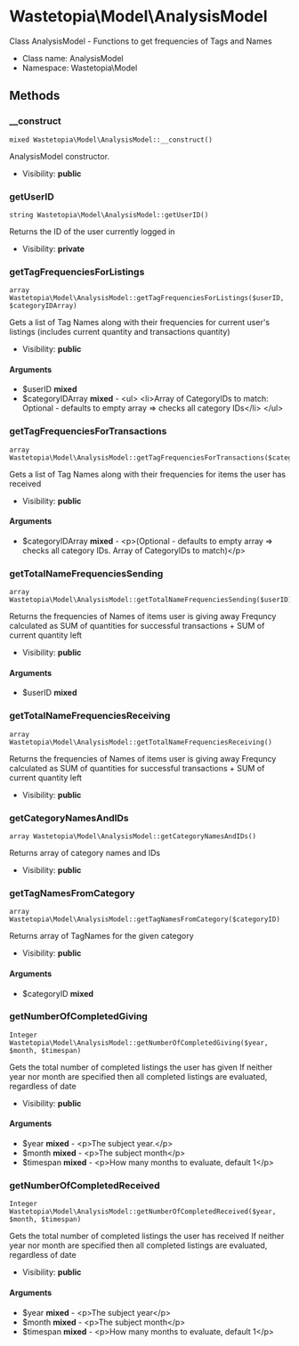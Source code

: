 Wastetopia\Model\AnalysisModel
===============

Class AnalysisModel - Functions to get frequencies of Tags and Names




* Class name: AnalysisModel
* Namespace: Wastetopia\Model







Methods
-------


### __construct

    mixed Wastetopia\Model\AnalysisModel::__construct()

AnalysisModel constructor.



* Visibility: **public**




### getUserID

    string Wastetopia\Model\AnalysisModel::getUserID()

Returns the ID of the user currently logged in



* Visibility: **private**




### getTagFrequenciesForListings

    array Wastetopia\Model\AnalysisModel::getTagFrequenciesForListings($userID, $categoryIDArray)

Gets a list of Tag Names along with their frequencies for current user's listings (includes current quantity and transactions quantity)



* Visibility: **public**


#### Arguments
* $userID **mixed**
* $categoryIDArray **mixed** - &lt;ul&gt;
&lt;li&gt;Array of CategoryIDs to match: Optional - defaults to empty array =&gt; checks all category IDs&lt;/li&gt;
&lt;/ul&gt;



### getTagFrequenciesForTransactions

    array Wastetopia\Model\AnalysisModel::getTagFrequenciesForTransactions($categoryIDArray)

Gets a list of Tag Names along with their frequencies for items the user has received



* Visibility: **public**


#### Arguments
* $categoryIDArray **mixed** - &lt;p&gt;(Optional - defaults to empty array =&gt; checks all category IDs. Array of CategoryIDs to match)&lt;/p&gt;



### getTotalNameFrequenciesSending

    array Wastetopia\Model\AnalysisModel::getTotalNameFrequenciesSending($userID)

Returns the frequencies of Names of items user is giving away
Frequncy calculated as SUM of quantities for successful transactions + SUM of current quantity left



* Visibility: **public**


#### Arguments
* $userID **mixed**



### getTotalNameFrequenciesReceiving

    array Wastetopia\Model\AnalysisModel::getTotalNameFrequenciesReceiving()

Returns the frequencies of Names of items user is giving away
Frequncy calculated as SUM of quantities for successful transactions + SUM of current quantity left



* Visibility: **public**




### getCategoryNamesAndIDs

    array Wastetopia\Model\AnalysisModel::getCategoryNamesAndIDs()

Returns array of category names and IDs



* Visibility: **public**




### getTagNamesFromCategory

    array Wastetopia\Model\AnalysisModel::getTagNamesFromCategory($categoryID)

Returns array of TagNames for the given category



* Visibility: **public**


#### Arguments
* $categoryID **mixed**



### getNumberOfCompletedGiving

    Integer Wastetopia\Model\AnalysisModel::getNumberOfCompletedGiving($year, $month, $timespan)

Gets the total number of completed listings the user has given
If neither year nor month are specified then all completed listings are evaluated, regardless of date



* Visibility: **public**


#### Arguments
* $year **mixed** - &lt;p&gt;The subject year.&lt;/p&gt;
* $month **mixed** - &lt;p&gt;The subject month&lt;/p&gt;
* $timespan **mixed** - &lt;p&gt;How many months to evaluate, default 1&lt;/p&gt;



### getNumberOfCompletedReceived

    Integer Wastetopia\Model\AnalysisModel::getNumberOfCompletedReceived($year, $month, $timespan)

Gets the total number of completed listings the user has received
If neither year nor month are specified then all completed listings are evaluated, regardless of date



* Visibility: **public**


#### Arguments
* $year **mixed** - &lt;p&gt;The subject year&lt;/p&gt;
* $month **mixed** - &lt;p&gt;The subject month&lt;/p&gt;
* $timespan **mixed** - &lt;p&gt;How many months to evaluate, default 1&lt;/p&gt;


